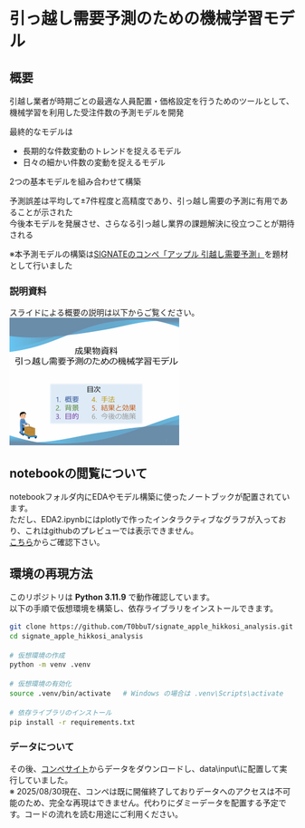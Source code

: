 # 引っ越し需要予測のための機械学習モデル
## 概要
引越し業者が時期ごとの最適な人員配置・価格設定を行うためのツールとして、機械学習を利用した受注件数の予測モデルを開発  

最終的なモデルは
- 長期的な件数変動のトレンドを捉えるモデル  
- 日々の細かい件数の変動を捉えるモデル  

2つの基本モデルを組み合わせて構築  

予測誤差は平均して±7件程度と高精度であり、引っ越し需要の予測に有用であることが示された  
今後本モデルを発展させ、さらなる引っ越し業界の課題解決に役立つことが期待される  

※本予測モデルの構築は[SIGNATEのコンペ「アップル 引越し需要予測」](https://user.competition.signate.jp/ja/competition/detail/?competition=ada98a13ab224468b1c7191d819d7646)を題材として行いました  

### 説明資料
スライドによる概要の説明は以下からご覧ください。  
[![スライドのサムネイル](docs/slides_thmb.png)](https://t0bbut.github.io/signate_apple_hikkosi_analysis/成果物資料_引っ越し需要予測.pdf)

## notebookの閲覧について
notebookフォルダ内にEDAやモデル構築に使ったノートブックが配置されています。  
ただし、EDA2.ipynbにはplotlyで作ったインタラクティブなグラフが入っており、これはgithubのプレビューでは表示できません。  
[こちら](https://t0bbut.github.io/signate_apple_hikkosi_analysis/EDA2.html)からご確認下さい。  

## 環境の再現方法

このリポジトリは **Python 3.11.9** で動作確認しています。  
以下の手順で仮想環境を構築し、依存ライブラリをインストールできます。  

```bash
git clone https://github.com/T0bbuT/signate_apple_hikkosi_analysis.git
cd signate_apple_hikkosi_analysis

# 仮想環境の作成
python -m venv .venv

# 仮想環境の有効化
source .venv/bin/activate   # Windows の場合は .venv\Scripts\activate

# 依存ライブラリのインストール
pip install -r requirements.txt
```
### データについて
その後、[コンペサイト](https://user.competition.signate.jp/ja/competition/detail/?competition=ada98a13ab224468b1c7191d819d7646)からデータをダウンロードし、data\input\に配置して実行していました。  
※ 2025/08/30現在、コンペは既に開催終了しておりデータへのアクセスは不可能のため、完全な再現はできません。代わりにダミーデータを配置する予定です。コードの流れを読む用途にご利用ください。
